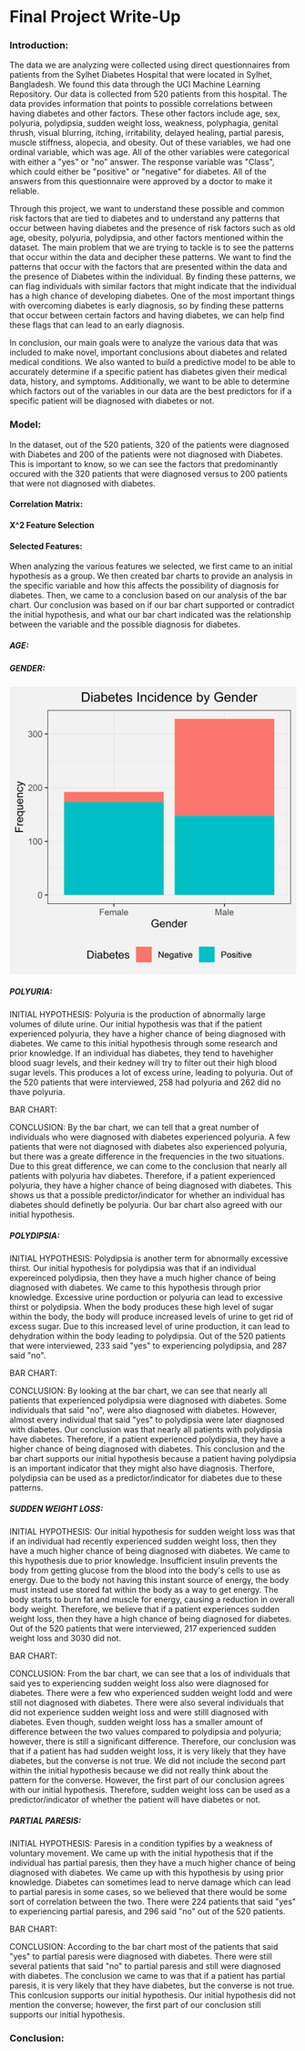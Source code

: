 # Final Project Write-Up

### Introduction:

  The data we are analyzing were collected using direct questionnaires from patients from the Sylhet Diabetes Hospital that were located in Sylhet, Bangladesh. We found this data through the UCI Machine Learning Repository. Our data is collected from 520 patients from this hospital. The data provides information that points to possible correlations between having diabetes and other factors. These other factors include age, sex, polyuria, polydipsia, sudden weight loss, weakness, polyphagia, genital thrush, visual blurring, itching, irritability, delayed healing, partial paresis, muscle stiffness, alopecia, and obesity. Out of these variables, we had one ordinal variable, which was age. All of the other variables were categorical with either a "yes" or "no" answer. The response variable was "Class", which could either be "positive" or "negative" for diabetes. All of the answers from this questionnaire were approved by a doctor to make it reliable. 
  
  Through this project, we want to understand these possible and common risk factors that are tied to diabetes and to understand any patterns that occur between having diabetes and the presence of risk factors such as old age, obesity, polyuria, polydipsia, and other factors mentioned within the dataset. The main problem that we are trying to tackle is to see the patterns that occur within the data and decipher these patterns. We want to find the patterns that occur with the factors that are presented within the data and the presence of Diabetes within the individual. By finding these patterns, we can flag individuals with similar factors that might indicate that the individual has a high chance of developing diabetes. One of the most important things with overcoming diabetes is early diagnosis, so by finding these patterns that occur between certain factors and having diabetes, we can help find these flags that can lead to an early diagnosis. 

  In conclusion, our main goals were to analyze the various data that was included to make novel, important conclusions about diabetes and related medical conditions. We also wanted to build a predictive model to be able to accurately determine if a specific patient has diabetes given their medical data, history, and symptoms. Additionally, we want to be able to determine which factors out of the variables in our data are the best predictors for if a specific patient will be diagnosed with diabetes or not. 
  
### Model:

In the dataset, out of the 520 patients, 320 of the patients were diagnosed with Diabetes and 200 of the patients were not diagnosed with Diabetes. This is important to know, so we can see the factors that predominantly occured with the 320 patients that were diagnosed versus to 200 patients that were not diagnosed with diabetes. 

#### Correlation Matrix:


#### X^2 Feature Selection

#### Selected Features:
When analyzing the various features we selected, we first came to an initial hypothesis as a group. We then created bar charts to provide an analysis in the specific variable and how this affects the possibility of diagnosis for diabetes. Then, we came to a conclusion based on our analysis of the bar chart. Our conclusion was based on if our bar chart supported or contradict the initial hypothesis, and what our bar chart indicated was the relationship between the variable and the possible diagnosis for diabetes.

##### AGE:

##### GENDER:
![gender](plots/Diabetes_Incidence_by_Gender.png)

##### POLYURIA:
INITIAL HYPOTHESIS:
Polyuria is the production of abnormally large volumes of dilute urine. Our initial hypothesis was that if the patient experienced polyuria, they have a higher chance of being diagnosed with diabetes. We came to this initial hypothesis through some research and prior knowledge. If an individual has diabetes, they tend to havehigher blood suagr levels, and their kedney will try to filter out their high blood sugar levels. This produces a lot of excess urine, leading to polyuria. Out of the 520 patients that were interviewed, 258 had polyuria and 262 did no thave polyuria. 

BAR CHART:

CONCLUSION:
By the bar chart, we can tell that a great number of individuals who were diagnosed with diabetes experienced polyuria. A few patients that were not diagnosed with diabetes also experienced polyuria, but there was a greate difference in the frequencies in the two situations. Due to this great difference, we can come to the conclusion that nearly all patients with polyuria hav diabetes. Therefore, if a patient experienced polyuria, they have a higher chance of being diagnosed with diabetes. This shows us that a possible predictor/indicator for whether an individual has diabetes should definetly be polyuria. Our bar chart also agreed with our initial hypothesis. 

##### POLYDIPSIA:
INITIAL HYPOTHESIS:
Polydipsia is another term for abnormally excessive thirst. Our initial hypothesis for polydipsia was that if an individual expereinced polydipsia, then they have a much higher chance of being diagnosed with diabetes. We came to this hypothesis through prior knowledge. Excessive urine porduction or polyuria can lead to excessive thirst or polydipsia. When the body produces these high level of sugar within the body, the body will produce increased levels of urine to get rid of excess sugar. Due to this increased level of urine production, it can lead to dehydration within the body leading to polydipsia. Out of the 520  patients that were interviewed, 233 said "yes" to experiencing polydipsia, and 287 said "no". 

BAR CHART:

CONCLUSION: 
By looking at the bar chart, we can see that nearly all patients that experienced polydipsia were diagnosed with diabetes. Some individuals that said "no", were also diagnosed with diabetes. However, almost every individual that said "yes" to polydipsia were later diagnosed with diabetes. Our conclusion was that nearly all patients with polydipsia have diabetes. Therefore, if a patient experienced polydipsia, they have a higher chance of being diagnosed with diabetes. This conclusion and the bar chart supports our initial hypothesis because a patient having polydipsia is an important indicator that they might also have diagnosis. Therfore, polydipsia can be used as a predictor/indicator for diabetes due to these patterns. 

##### SUDDEN WEIGHT LOSS:
INITIAL HYPOTHESIS:
Our initial hypothesis for sudden weight loss was that if an individual had recently experienced sudden weight loss, then they have a much higher chance of being diagnosed with diabetes. We came to this hypothesis due to prior knowledge. Insufficient insulin prevents the body from getting glucose from the blood into the body's cells to use as energy. Due to the body not having this instant source of energy, the body must instead use stored fat within the body as a way to get energy. The body starts to burn fat and muscle for energy, causing a reduction in overall body weight. Therefore, we believe that if a patient experiences sudden weight loss, then they have a high chance of being diagnosed for diabetes. Out of the 520 patients that were interviewed, 217 experienced sudden weight loss and 3030 did not. 

BAR CHART:

CONCLUSION:
From the bar chart, we can see that a los of individuals that said yes to experiencing sudden weight loss also were diagnosed for diabetes. There were a few who experienced sudden weight lodd and were still not diagnosed with diabetes. There were also several individuals that did not experience sudden weight loss and were stilll diagnosed with diabetes. Even though, sudden weight loss has a smaller amount of difference between the two values compared to polydipsia and polyuria; however, there is still a significant difference. Therefore, our conclusion was that if a patient has had sudden weight loss, it is very likely that they have diabetes, but the converse is not true. We did not include the second part within the initial hypothesis because we did not really think about the pattern for the converse. However, the first part of our conclusion agrees with our initial hypothesis. Therefore, sudden weight loss can be used as a predictor/indicator of whether the patient will have diabetes or not. 

##### PARTIAL PARESIS:
INITIAL HYPOTHESIS:
Paresis in a condition typifies by a weakness of voluntary movement. We came up with the initial hypothesis that if the individual has partial paresis, then they have a much higher chance of being diagnosed with diabetes. We came up with this hypothesis by using prior knowledge. Diabetes can sometimes lead to nerve damage which can lead to partial paresis in some cases, so we believed that there would be some sort of correlation between the two. There were 224 patients that said "yes" to experiencing partial paresis, and 296 said "no" out of the 520 patients.  

BAR CHART:

CONCLUSION:
According to the bar chart most of the patients that said "yes" to partial paresis were diagnosed with diabetes. There were still several patients that said "no" to partial paresis and still were diagnosed with diabetes. The conclusion we came to was that if a patient has partial paresis, it is very likely that they have diabetes, but the converse is not true. This conlcusion supports our initial hypothesis. Our initial hypothesis did not mention the converse; however, the first part of our conclusion still supports our initial hypothesis.  





### Conclusion:
